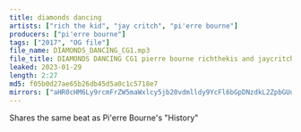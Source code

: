 ```yaml
---
title: diamonds dancing
artists: ["rich the kid", "jay critch", "pi'erre bourne"]
producers: ["pi'erre bourne"]
tags: ["2017", "OG file"]
file_name: DIAMONDS_DANCING_CG1.mp3
file_title: DIAMONDS DANCING CG1 pierre bourne richthekis and jaycritch
leaked: 2023-01-29
length: 2:27
md5: f05b0d27ae65b26db45d5a0c1c5718e7
mirrors: ["aHR0cHM6Ly9rcmFrZW5maWxlcy5jb20vdmlldy9YcFl6bGpDNzdkL2ZpbGUuaHRtbA==", "aHR0cHM6Ly9waXhlbGRyYWluLmNvbS91L3RhajFpd2I0", "aHR0cHM6Ly9waWxsb3djYXNlLnN1L2YvNTMyMWY5MTkyYjFhNjY2N2E3MzZiZTc4YmZlMTU5Y2I=", "aHR0cHM6Ly9kYnJlZS5vcmcvdi9hNzE4Yjg="]
---
```

Shares the same beat as Pi'erre Bourne's "History"
